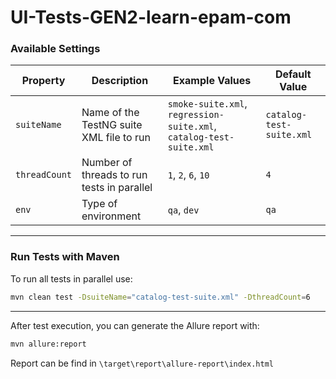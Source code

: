 ﻿# UI-Tests-GEN2-learn-epam-com

### Available Settings

| Property      | Description                                | Example Values                                                      | Default Value            |
|---------------|--------------------------------------------|---------------------------------------------------------------------|--------------------------|
| `suiteName`   | Name of the TestNG suite XML file to run   | `smoke-suite.xml`, `regression-suite.xml`, `catalog-test-suite.xml` | `catalog-test-suite.xml` |
| `threadCount` | Number of threads to run tests in parallel | `1`, `2`, `6`, `10`                                                 | `4`                      |
| `env`         | Type of environment                        | `qa`, `dev`                                                         | `qa`                     |


---

### Run Tests with Maven

To run all tests in parallel use:

```bash
mvn clean test -DsuiteName="catalog-test-suite.xml" -DthreadCount=6
```
---
After test execution, you can generate the Allure report with:

```bash
mvn allure:report
 ```
Report can be find in `\target\report\allure-report\index.html`
